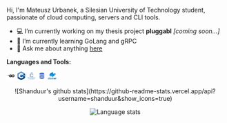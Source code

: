 
Hi, I'm Mateusz Urbanek, a Silesian University of Technology student, passionate of cloud computing, servers and CLI tools. 

- 💻 I’m currently working on my thesis project **pluggabl** *\[coming soon...\]*
- 🌱 I’m currently learning GoLang and gRPC
- 💬 Ask me about anything [here](https://github.com/Shanduur/shanduur/issues)

**Languages and Tools:**  

<code><img height="20" src="https://raw.githubusercontent.com/github/explore/80688e429a7d4ef2fca1e82350fe8e3517d3494d/topics/go/go.png"></code>
<code><img height="20" src="https://raw.githubusercontent.com/github/explore/80688e429a7d4ef2fca1e82350fe8e3517d3494d/topics/cpp/cpp.png"></code>
<code><img height="20" src="https://raw.githubusercontent.com/github/explore/5c058a388828bb5fde0bcafd4bc867b5bb3f26f3/topics/c/c.png"></code>
<code><img height="20" src="https://raw.githubusercontent.com/github/explore/80688e429a7d4ef2fca1e82350fe8e3517d3494d/topics/sql/sql.png"></code>
<code><img height="20" src="https://raw.githubusercontent.com/github/explore/80688e429a7d4ef2fca1e82350fe8e3517d3494d/topics/docker/docker.png"></code>    

<div style="text-align:center">
![Shanduur's github stats](https://github-readme-stats.vercel.app/api?username=shanduur&show_icons=true)

![Language stats](https://github-readme-stats.vercel.app/api/top-langs/?username=shanduur)
</div>
